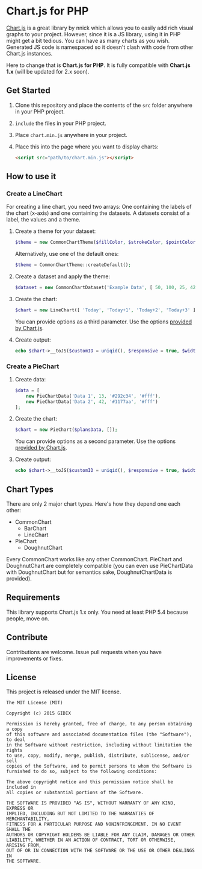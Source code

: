 # Chart.js for PHP

[Chart.js](https://github.com/nnnick/Chart.js) is a great library by nnick which allows you to easily add rich visual graphs to your project. However, since it is a JS library, using it in PHP might get a bit tedious. You can have as many charts as you wish. Generated JS code is namespaced so it doesn't clash with code from other Chart.js instances.

Here to change that is **Chart.js for PHP**. It is fully compatible with **Chart.js 1.x** (will be updated for 2.x soon).

## Get Started

1. Clone this repository and place the contents of the `src` folder anywhere in your PHP project.
2. `include` the files in your PHP project.
3. Place `chart.min.js` anywhere in your project.
4. Place this into the page where you want to display charts:
    
    ```html
    <script src="path/to/chart.min.js"></script>
    ```

## How to use it

### Create a LineChart

For creating a line chart, you need two arrays: One containing the labels of the chart (x-axis) and one containing the datasets. A datasets consist of a label, the values and a theme.

1. Create a theme for your dataset:
    
    ```php
    $theme = new CommonChartTheme($fillColor, $strokeColor, $pointColor, $pointStrokeColor, $pointHighlightFull, $pointHighlightStroke);
    ```
    
    Alternatively, use one of the default ones:
    
    ```php
    $theme = CommonChartTheme::createDefault();
    ```
2. Create a dataset and apply the theme:
    
    ```php
    $dataset = new CommonChartDataset('Example Data', [ 50, 100, 25, 42 ], $theme);
    ```
    
3. Create the chart:
    
    ```php
    $chart = new LineChart([ 'Today', 'Today+1', 'Today+2', 'Today+3' ], $dataset, []);
    ```
    
    You can provide options as a third parameter. Use the options [provided by Chart.js](http://www.chartjs.org/docs/#getting-started-global-chart-configuration).
    
4. Create output:
    
    ```php
    echo $chart->__toJS($customID = uniqid(), $responsive = true, $width = Chart::DEFAULT_WIDTH, $height = Chart::DEFAULT_HEIGHT);
    ```

### Create a PieChart
1. Create data:
    
    ```php
    $data = [
        new PieChartData('Data 1', 13, '#292c34', '#fff'),
        new PieChartData('Data 2', 42, '#1177aa', '#fff')
    ];
    ```
    
2. Create the chart:
    
    ```php
    $chart = new PieChart($plansData, []);
    ```
    
    You can provide options as a second parameter. Use the options [provided by Chart.js](http://www.chartjs.org/docs/#getting-started-global-chart-configuration).
    
3. Create output:
    
    ```php
    echo $chart->__toJS($customID = uniqid(), $responsive = true, $width = Chart::DEFAULT_WIDTH, $height = Chart::DEFAULT_HEIGHT);
    ```
    
## Chart Types
There are only 2 major chart types. Here's how they depend one each other:

- CommonChart
    - BarChart
    - LineChart
- PieChart
    - DoughnutChart

Every CommonChart works like any other CommonChart.
PieChart and DoughnutChart are completely compatible (you can even use PieChartData with DoughnutChart but for semantics sake, DoughnutChartData is provided).

## Requirements
This library supports Chart.js 1.x only.
You need at least PHP 5.4 because people, move on.

## Contribute
Contributions are welcome. Issue pull requests when you have improvements or fixes.

## License
This project is released under the MIT license.

    The MIT License (MIT)
    
    Copyright (c) 2015 GIDIX
    
    Permission is hereby granted, free of charge, to any person obtaining a copy
    of this software and associated documentation files (the "Software"), to deal
    in the Software without restriction, including without limitation the rights
    to use, copy, modify, merge, publish, distribute, sublicense, and/or sell
    copies of the Software, and to permit persons to whom the Software is
    furnished to do so, subject to the following conditions:
    
    The above copyright notice and this permission notice shall be included in
    all copies or substantial portions of the Software.
    
    THE SOFTWARE IS PROVIDED "AS IS", WITHOUT WARRANTY OF ANY KIND, EXPRESS OR
    IMPLIED, INCLUDING BUT NOT LIMITED TO THE WARRANTIES OF MERCHANTABILITY,
    FITNESS FOR A PARTICULAR PURPOSE AND NONINFRINGEMENT. IN NO EVENT SHALL THE
    AUTHORS OR COPYRIGHT HOLDERS BE LIABLE FOR ANY CLAIM, DAMAGES OR OTHER
    LIABILITY, WHETHER IN AN ACTION OF CONTRACT, TORT OR OTHERWISE, ARISING FROM,
    OUT OF OR IN CONNECTION WITH THE SOFTWARE OR THE USE OR OTHER DEALINGS IN
    THE SOFTWARE.
